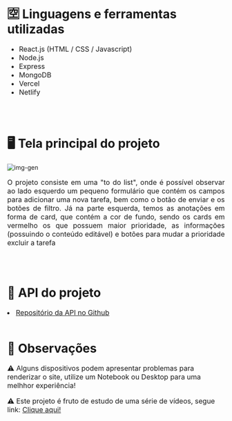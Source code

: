 # 🈳 Linguagens e ferramentas utilizadas

<ul style="font-size:16px">
    <li> React.js (HTML / CSS / Javascript)
    <li> Node.js
    <li> Express
    <li> MongoDB
    <li> Vercel
    <li> Netlify
</ul>

<br>
<br>

# 🖥️ Tela principal do projeto

![img-gen](https://private-user-images.githubusercontent.com/124288374/322584317-4c703bb9-9934-4942-aa22-49c5fca906fd.png?jwt=eyJhbGciOiJIUzI1NiIsInR5cCI6IkpXVCJ9.eyJpc3MiOiJnaXRodWIuY29tIiwiYXVkIjoicmF3LmdpdGh1YnVzZXJjb250ZW50LmNvbSIsImtleSI6ImtleTUiLCJleHAiOjE3MTMyMDUwMzAsIm5iZiI6MTcxMzIwNDczMCwicGF0aCI6Ii8xMjQyODgzNzQvMzIyNTg0MzE3LTRjNzAzYmI5LTk5MzQtNDk0Mi1hYTIyLTQ5YzVmY2E5MDZmZC5wbmc_WC1BbXotQWxnb3JpdGhtPUFXUzQtSE1BQy1TSEEyNTYmWC1BbXotQ3JlZGVudGlhbD1BS0lBVkNPRFlMU0E1M1BRSzRaQSUyRjIwMjQwNDE1JTJGdXMtZWFzdC0xJTJGczMlMkZhd3M0X3JlcXVlc3QmWC1BbXotRGF0ZT0yMDI0MDQxNVQxODEyMTBaJlgtQW16LUV4cGlyZXM9MzAwJlgtQW16LVNpZ25hdHVyZT1lOGU0NjhjNTNhYjZiOTMzNGJmNjY5YmJkZTQyZGM5NGQ0NDE2MGRkMjQxYWEzMjNkZGU0ZTM3YTVjN2ZkMjVkJlgtQW16LVNpZ25lZEhlYWRlcnM9aG9zdCZhY3Rvcl9pZD0wJmtleV9pZD0wJnJlcG9faWQ9MCJ9.2_Fm8bP5gGo5iNmKr4xfmMiyKYFbST-M312aw5laxbM)

<p style="font-size:16px; text-align:justify"> O projeto consiste em uma "to do list", onde é possível observar ao lado esquerdo um pequeno formulário que contém os campos para adicionar uma nova tarefa, bem como o botão de enviar e os botões de filtro. Já na parte esquerda, temos as anotações em forma de card, que contém a cor de fundo, sendo os cards em vermelho os que possuem maior prioridade, as informações (possuindo o conteúdo editável) e botões para mudar a prioridade excluir a tarefa </p>

<br>
<br>

# 🔗 API do projeto

<li><a href="https://github.com/gustavohnsv/api-todolist" style="font-size:16px"> Repositório da API no Github</a>

<br>
<br>

# 🔎 Observações

<p style="font-size:16px"> ⚠️ Alguns dispositivos podem apresentar problemas para renderizar o site, utilize um Notebook ou Desktop para uma melhhor experiência! </p>
<p style="font-size:16px"> ⚠️ Este projeto é fruto de estudo de uma série de vídeos, segue link: <a href="https://www.youtube.com/playlist?list=PL0QN_lbTofYcw7bzm8y-l2BMslKfMfNgr"> Clique aqui! </a> </p>